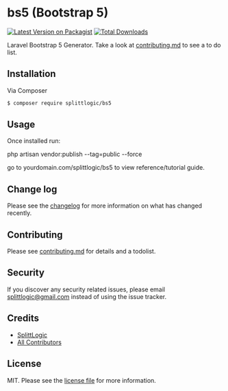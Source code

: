 # bs5 (Bootstrap 5)

[![Latest Version on Packagist][ico-version]][link-packagist]
[![Total Downloads][ico-downloads]][link-downloads]

Laravel Bootstrap 5 Generator. Take a look at [contributing.md](contributing.md) to see a to do list.

## Installation

Via Composer

``` bash
$ composer require splittlogic/bs5
```

## Usage

Once installed run:

  php artisan vendor:publish --tag=public --force

 go to yourdomain.com/splittlogic/bs5 to view reference/tutorial guide.

## Change log

Please see the [changelog](changelog.md) for more information on what has changed recently.

## Contributing

Please see [contributing.md](contributing.md) for details and a todolist.

## Security

If you discover any security related issues, please email splittlogic@gmail.com instead of using the issue tracker.

## Credits

- [SplittLogic][link-author]
- [All Contributors][link-contributors]

## License

MIT. Please see the [license file](license.md) for more information.

[ico-version]: https://img.shields.io/packagist/v/splittlogic/bs5.svg?style=flat-square
[ico-downloads]: https://img.shields.io/packagist/dt/splittlogic/bs5.svg?style=flat-square

[link-packagist]: https://packagist.org/packages/splittlogic/bs5
[link-downloads]: https://packagist.org/packages/splittlogic/bs5
[link-author]: https://github.com/splittlogic
[link-contributors]: ../../contributors
